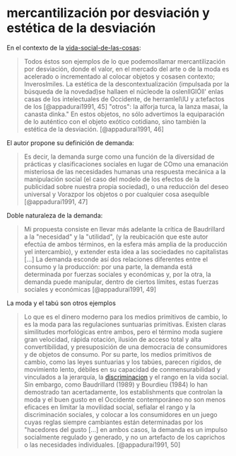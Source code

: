 # mercantilización por desviación y estética de la desviación

En el contexto de la [vida-social-de-las-cosas](vida-social-de-las-cosas.md):

 >
 > Todos éstos son ejemplos de lo que podemosllamar mercantilización por desviación, donde el valor, en el mercado del arte o de la moda es acelerado o incrementado al colocar objetos y cosasen contexto; Inveroslmiles. La estética de la descontextualización (impulsada por la búsqueda de la novedad)se hallaen el núcleode la oslenllGlÓll' enlas casas de los intelectuales de Occidente, de herramlel\lU y a:tefactos de los [@appadurai1991, 45] "otros": la alforja turca, la lanza masai, la canasta dinka." En estos objetos, no sólo advertimos la equiparación de lo auténtico con el objeto exótico cotidiano, sino también la estética de la desviación. [@appadurai1991, 46]

El autor propone su definición de demanda:

 >
 > Es decir, la demanda surge como una función de la díversídad de prácticas y clasificaciones sociales en lugar de COmo una emanación misteriosa de las necesidades humanas una respuesta mecánica a la manipulación social (el caso del modelo de los efectos de la publicidad sobre nuestra propia sociedad), o una reducción del deseo universal y Vorazpor los objetos o por cualquier cosa asequíble [@appadurai1991, 47]

Doble naturaleza de la demanda:

 >
 > Mi propuesta consiste en llevar más adelante la crítica de Baudrillard a la "necesidad" y la "utilidad", (y la reubicación que este autor efectúa de ambos términos, en la esfera más amplia de la producción yel intercambio), y extender esta idea a las sociedades no capitalistas […] La demanda esconde así dos relaciones diferentes entre el consumo y la producción: por una parte, la demanda está determinada por fuerzas sociales y económicas y, por la otra, la demanda puede manipular, dentro de ciertos límites, estas fuerzas sociales y económicas [@appadurai1991, 49]

La moda y el tabú son otros ejemplos

 >
 > Lo que es el dinero moderno para los medios primitivos de cambio, lo es la moda para las regulaciones suntuarias primitivas. Existen claras similitudes morfológicas entre ambos, pero el término moda sugiere gran velocidad, rápida rotación, ilusión de acceso total y alta convertibilidad, y presuposición de una democracia de consumidores y de objetos de consumo. Por su parte, los medios primitivos de cambio, como las leyes suntuarias y los tabúes, parecen rígidos, de movimiento lento, débiles en su capacidad de conmensurabilidad y vinculados a la jerarquía, la [discriminacion](discriminacion.md) y el rango en la vida social. Sin embargo, como BaudrilIard (1989) y Bourdieu (1984) lo han demostrado tan acertadamente, los establishments que controlan la moda y el buen gusto en el Occidente contemporáneo no son menos eficaces en limitar la movilidad social, sefialar el rango y la discriminación sociales, y colocar a los consumidores en un juego cuyas reglas siempre cambiantes están determinadas por los "hacedores del gusto […] en ambos casos, la demanda es un impulso socialmente regulado y generado, y no un artefacto de los caprichos o las necesidades individuales. [@appadurai1991, 50]
